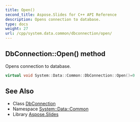 ```yaml
---
title: Open()
second_title: Aspose.Slides for C++ API Reference
description: Opens connection to database.
type: docs
weight: 27
url: /cpp/system.data.common/dbconnection/open/
---
```

## DbConnection::Open() method


Opens connection to database.

```cpp
virtual void System::Data::Common::DbConnection::Open()=0
```

## See Also

* Class [DbConnection](./)
* Namespace [System::Data::Common](../)
* Library [Aspose.Slides](../../)